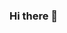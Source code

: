 ### Hi there 👋

<link alt="SQL_Dark" rel="stylesheet" href="https://cdn.jsdelivr.net/gh/devicons/devicon@v2.15.1/devicon.min.css">
<link alt="SQL_Light" rel="stylesheet" href="https://cdn.jsdelivr.net/gh/devicons/devicon@v2.15.1/devicon.min.css">



<!--
**RR-DataSciences/RR-DataSciences** is a ✨ _special_ ✨ repository because its `README.md` (this file) appears on your GitHub profile.

#GH-LIGHT-MODE-ONLY
#GH-DARK-MODE-ONLY

Here are some ideas to get you started:

- 🔭 I’m currently working on ...
- 🌱 I’m currently learning ...
- 👯 I’m looking to collaborate on ...
- 🤔 I’m looking for help with ...
- 💬 Ask me about ...
- 📫 How to reach me: ...
- 😄 Pronouns: ...
- ⚡ Fun fact: ...
-->
